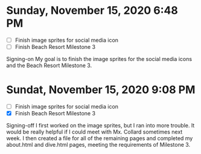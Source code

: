 # Sunday, November 15, 2020 6:48 PM
- [ ] Finish image sprites for social media icon
- [ ] Finish Beach Resort Milestone 3

Signing-on My goal is to finish the image sprites for the social media icons and the Beach Resort Milestone 3.

# Sundat, November 15, 2020 9:08 PM
- [ ] Finish image sprites for social media icon
- [X] Finish Beach Resort Milestone 3

Signing-off I first worked on the image sprites, but I ran into more trouble. It would be really helpful if I could meet with Mx. Collard sometimes next week. I then created a file for all of the remaining pages and completed my about.html and dive.html pages, meeting the requirements of Milestone 3. 